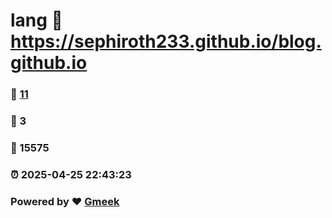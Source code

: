 # lang :link: https://sephiroth233.github.io/blog.github.io 
### :page_facing_up: [11](https://sephiroth233.github.io/blog.github.io/tag.html) 
### :speech_balloon: 3 
### :hibiscus: 15575 
### :alarm_clock: 2025-04-25 22:43:23 
### Powered by :heart: [Gmeek](https://github.com/Meekdai/Gmeek)
